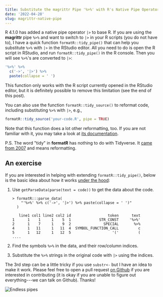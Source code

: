 ```yaml
---
title: Substitute the magrittr Pipe '%>%' with R's Native Pipe Operator '|>'
date: '2022-04-28'
slug: magrittr-native-pipe
---
```


R 4.1.0 has added a native pipe operator `|>` to base R. If you are using the
**magrittr** pipe `%>%` and want to switch to `|>` in your R scripts (you do not
have to), I have a quick function `formatR::tidy_pipe()` that can help you
substitute `%>%` with `|>` in the RStudio editor. All you need to do is open the
R script in RStudio, and run `formatR::tidy_pipe()` in the R console. Then you
will see `%>%`'s are converted to `|>`:

``` r
'%>%' %>%
  c('->', '|>') %>%
  paste(collapse = ' ')
```

<script>
(function() {
  const pre = document.currentScript.previousElementSibling;
  if (pre.tagName === 'PRE') setInterval(function() {
    const el = pre.firstElementChild;
    const f = / %>%\n/.test(el.innerText);
    el.innerText = el.innerText.replace(f ? / %>%\n/g : / \|>\n/g, f ? ' |>\n' : ' %>%\n');
  }, 2000);
})();
</script>

This function only works with the R script currently opened in the RStudio
editor, but it is definitely possible to remove this limitation (see the end of
this post).

You can also use the function `formatR::tidy_source()` to reformat code,
including substituting `%>%` with `|>`, e.g.,

``` r
formatR::tidy_source('your-code.R', pipe = TRUE)
```

Note that this function does a lot other reformatting, too. If you are not
familiar with it, you may take a look at [its documentation](/formatr/).

P.S. The word "tidy" in **formatR** has nothing to do with Tidyverse. It [came
from 2007](/en/2007/08/tidy-up-your-r-code/) and means reformatting.

## An exercise

If you are interested in helping with extending `formatR::tidy_pipe()`, below is
the basic idea about how it works [under the
hood](https://github.com/yihui/formatR/blob/942bff28/R/tidy.R#L293-L311):

1.  Use `getParseData(parse(text = code))` to get the data about the code.

        > formatR:::parse_data(
            "'%>%' %>% c('->', '|>') %>% paste(collapse = ' ')"
          )

           line1 col1 line2 col2 id                 token      text
        1      1    1     1    5  1             STR_CONST     '%>%'
        2      1    7     1    9  2               SPECIAL       %>%
        4      1   11     1   11  4  SYMBOL_FUNCTION_CALL         c
        5      1   12     1   12  5                   '('         (
        ....

2.  Find the symbols `%>%` in the data, and their row/column indices.

3.  Substitute the `%>%` strings in the original code with `|>` using the
    indices.

The 3rd step can be a little tricky if you use `substr<-` but I have an idea to
make it work. Please feel free to open a pull request [on
Github](https://github.com/yihui/formatR) if you are interested in contributing
(it is okay if you are unable to figure out everything---we can talk on Github).
Thanks!

![Endless pipes](https://slides.yihui.org/gif/repeat-smoke.gif)
